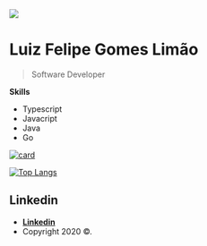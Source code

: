 
<img src="https://media.giphy.com/media/Id6dC0GQOOzPMXgcPv/giphy.gif"> 

# Luiz Felipe Gomes Limão

>Software Developer

**Skills**
- Typescript
- Javacript
- Java
- Go

[![card](https://github-readme-stats.vercel.app/api?username=ffelipelimao&theme=dark&show_icons=true)](https://github.com/ffelipelimao/)

[![Top Langs](https://github-readme-stats.vercel.app/api/top-langs/?username=ffelipelimao&hide=python,tcl,objective-c,ejs,scss,css&theme=dark)](https://github.com/ffelipelimao/)


## Linkedin

- **[Linkedin](https://www.linkedin.com/in/luiz-felipe-limao/)**
- Copyright 2020 ©.
